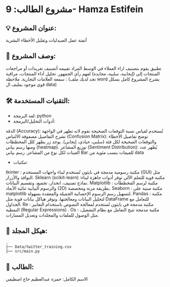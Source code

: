 # مشروع الطالب: 9- Hamza Estifein

## 💡 عنوان المشروع:

أتمتة عمل الصيدليات وتقليل الأخطاء البشرية

## 📝 وصف المشروع:

تطبيق يقوم بتصنيف اراء العملاء في الوسط المراد تقييمه 
أتصنيف تغريدات أو مراجعات المنتجات إلى (إيجابية، سلبية، محايدة) لفهم رأي الجمهور.
تحليل أداء المنتجات، مراقبة سمعة العلامات التجارية.
ملاحظة : (تجد لديك ملف word يشرح المشروع كامل بسكل قوي موجود بملبف ال data)
## 🛠️ التقنيات المستخدمة:

- لغة البرمجة: python
- أدوات التحليل/البرمجة:
 
 الدقة (Accuracy):
تُستخدم لقياس نسبة التوقعات الصحيحة تقوم لانه تظهر في الواجهة تشرح التفاصيل 
مصفوفة الالتباس (Confusion Matrix):
توضح تفاصيل الأخطاء والتوقعات الصحيحة لكل فئة (سلبي، حيادي، إيجابي).
يوجد زر يظهر كلل المخططات ومنها رسم بياني (heatmap).
توزيع المشاعر (Sentiment Distribution):
يُظهر عدد العينات لكل نوع من المشاعر.
رسم بياني Bar للعيمات بنسب مئوية من data
- مكتبات:
  
tkinter : مكتبة رسومية مدمجة في بايثون تُستخدم لبناء واجهات المستخدم (GUI) مثل النوافذ والأزرار.
Sklearn (scikit-learn) :مكتبة قوية للتعلم الآلي توفر أدوات جاهزة لبناء نماذج تصنيف، انحدار، تجميع، وتقسيم البيانات.
Matplotlib : مكتبة لرسم المخططات والرسوم البيانية ثنائية الأبعاد (2D) بطريقة مرنة ومخصصة.
Seaborn : مكتبة مبنية على matplotlib لتسهيل رسم الرسوم الإحصائية الجميلة والمعقدة بسهولة.
Pandas : مكتبة لتحليل البيانات ومعالجتها، وتوفر هياكل بيانات قوية مثل DataFrame للتعامل مع الجداول.
Re : مكتبة مدمجة في بايثون تُستخدم لمعالجة النصوص باستخدام التعابير النمطية
(Regular Expressions) .
Os : مكتبة مدمجة تتيح التعامل مع نظام التشغيل، مثل الوصول للملفات والمجلدات وتعديل المسارات.



## 📁 هيكل المجلد:
```plaintext
.
├── Data/twitter_training.csv
├── src/main.py
```

## 👤 الطالب:
الاسم الكامل: حمزة عبدالعظيم حاج اصطيفي 
